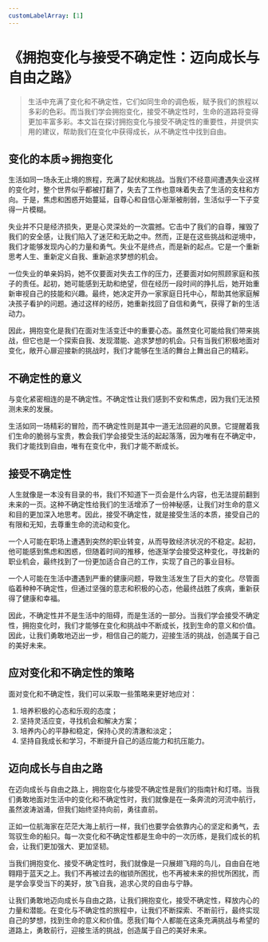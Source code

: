 ```yaml
---
customLabelArray: [1]
---
```


# <Label :level='1'/>《拥抱变化与接受不确定性：迈向成长与自由之路》

> 生活中充满了变化和不确定性，它们如同生命的调色板，赋予我们的旅程以多彩的色彩。而当我们学会拥抱变化，接受不确定性时，生命的道路将变得更加丰富多彩。本文旨在探讨拥抱变化与接受不确定性的重要性，并提供实用的建议，帮助我们在变化中获得成长，从不确定性中找到自由。

## 变化的本质=>拥抱变化

生活如同一场永无止境的旅程，充满了起伏和挑战。当我们不经意间遭遇失业这样的变化时，整个世界似乎都被打翻了，失去了工作也意味着失去了生活的支柱和方向。于是，焦虑和困惑开始蔓延，自尊心和自信心渐渐被削弱，生活似乎一下子变得一片模糊。

失业并不只是经济损失，更是心灵深处的一次震撼。它击中了我们的自尊，摧毁了我们的安全感，让我们陷入了迷茫和无助之中。然而，正是在这些挑战和逆境中，我们才能够发现内心的力量和勇气。失业不是终点，而是新的起点。它是一个重新思考人生、重新定义自我、重新追求梦想的机会。

一位失业的单亲妈妈，她不仅要面对失去工作的压力，还要面对如何照顾家庭和孩子的责任。起初，她可能感到无助和绝望，但在经历一段时间的挣扎后，她开始重新审视自己的技能和兴趣。最终，她决定开办一家家庭日托中心，帮助其他家庭解决孩子看护的问题。通过这样的经历，她重新找回了自信和勇气，获得了新的生活动力。

因此，拥抱变化是我们在面对生活变迁中的重要心态。虽然变化可能给我们带来挑战，但它也是一个探索自我、发现潜能、追求梦想的机会。只有当我们积极地面对变化，敞开心扉迎接新的挑战时，我们才能够在生活的舞台上舞出自己的精彩。

## 不确定性的意义

与变化紧密相连的是不确定性。不确定性让我们感到不安和焦虑，因为我们无法预测未来的发展。

生活如同一场精彩的冒险，而不确定性则是其中一道无法回避的风景。它提醒着我们生命的脆弱与宝贵，教会我们学会接受生活的起起落落，因为唯有在不确定中，我们才能找到自由，唯有在变化中，我们才能不断成长。

## 接受不确定性

人生就像是一本没有目录的书，我们不知道下一页会是什么内容，也无法提前翻到未来的一页。这种不确定性给我们的生活增添了一份神秘感，让我们对生命的意义和目的更加深入地思考。因此，接受不确定性，就是接受生活的本质，接受自己的有限和无知，去尊重生命的流动和变化。

一个人可能在职场上遭遇到突然的职业转变，从而导致经济状况的不稳定。起初，他可能感到焦虑和困惑，但随着时间的推移，他逐渐学会接受这种变化，寻找新的职业机会，最终找到了一份更加适合自己的工作，实现了自己的事业目标。

一个人可能在生活中遭遇到严重的健康问题，导致生活发生了巨大的变化。尽管面临着种种不确定性，但通过坚强的意志和积极的心态，他最终战胜了疾病，重新获得了健康和幸福。

因此，不确定性并不是生活中的阻碍，而是生活的一部分。当我们学会接受不确定性，拥抱变化时，我们才能够在变化和挑战中不断成长，找到生命的意义和价值。因此，让我们勇敢地迈出一步，相信自己的能力，迎接生活的挑战，创造属于自己的美好未来。

## 应对变化和不确定性的策略

面对变化和不确定性，我们可以采取一些策略来更好地应对：

1. 培养积极的心态和乐观的态度；
2. 坚持灵活应变，寻找机会和解决方案；
3. 培养内心的平静和稳定，保持心灵的清澈和淡定；
4. 坚持自我成长和学习，不断提升自己的适应能力和抗压能力。

## 迈向成长与自由之路

在迈向成长与自由之路上，拥抱变化与接受不确定性是我们的指南针和灯塔。当我们勇敢地面对生活中的变化和不确定性时，我们就像是在一条奔流的河流中航行，虽然波涛汹涌，但我们始终坚持向前，勇往直前。

正如一位航海家在茫茫大海上航行一样，我们也要学会依靠内心的坚定和勇气，去驾驭生命的船只。每一次变化和不确定性都是生命中的一次历练，是我们成长的机会，让我们更加强大、更加坚韧。

当我们拥抱变化、接受不确定性时，我们就像是一只展翅飞翔的鸟儿，自由自在地翱翔于蓝天之上。我们不再被过去的枷锁所困扰，也不再被未来的担忧所困扰，而是学会享受当下的美好，放飞自我，追求心灵的自由与宁静。

让我们勇敢地迈向成长与自由之路，让我们拥抱变化，接受不确定性，释放内心的力量和潜能。在变化与不确定性的旅程中，让我们不断探索、不断前行，最终实现自己的梦想，找到生命的意义和价值。愿我们每个人都能在这条充满挑战与希望的道路上，勇敢前行，迎接生活的挑战，创造属于自己的美好未来。
